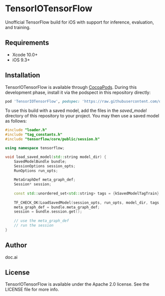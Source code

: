 # TensorIOTensorFlow

Unofficial TensorFlow build for iOS with support for inference, evaluation, and training. 

## Requirements

- Xcode 10.0+
- iOS 9.3+

## Installation

TensorIOTensorFlow is available through [CocoaPods](https://cocoapods.org). During this development phase, install it via the podspect in this repository directly:

```ruby
pod 'TensorIOTensorFlow', podspec: 'https://raw.githubusercontent.com/doc-ai/tensorio-tensorflow-ios/master/TensorIOTensorFlow.podspec'
```

<!--To install it, simply add the following line to your Podfile:

```ruby
pod 'TensorIOTensorFlow'
```
-->

To use this build with a saved model, add the files in the *saved_model* directory of this repository to your project. You may then use a saved model as follows:

```c++
#include "loader.h"
#include "tag_constants.h"
#include "tensorflow/core/public/session.h"

using namespace tensorflow;

void load_saved_model(std::string model_dir) {
	SavedModelBundle bundle;
	SessionOptions session_opts;
	RunOptions run_opts;
	
	MetaGraphDef meta_graph_def;
	Session* session;
	
	const std::unordered_set<std::string> tags = {kSavedModelTagTrain};
	
	TF_CHECK_OK(LoadSavedModel(session_opts, run_opts, model_dir, tags, &bundle));
	meta_graph_def = bundle.meta_graph_def;
	session = bundle.session.get();
	
	// use the meta_graph_def
	// run the session
}
```

## Author

doc.ai

## License

TensorIOTensorFlow is available under the Apache 2.0 license. See the LICENSE file for more info.
